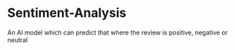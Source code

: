 # Sentiment-Analysis
An AI model which can predict that where the review is positive, negative or neutral

